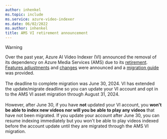 ```yaml
---
author: inhenkel
ms.topic: include 
ms.service: azure-video-indexer
ms.date: 06/02/2022
ms.author: inhenkel
title: AMS VI retirement announcement
---
```


> [!WARNING]
> Over the past year, Azure AI Video Indexer (VI) announced the removal of its dependency on Azure Media Services (AMS) due to its [retirement](https://aka.ms/ams-retirement). [Features adjustments](https://azure.microsoft.com/updates/videoindexer-2/) and [changes](/azure/azure-video-indexer/azure-video-indexer-azure-media-services-retirement-announcement) were announced and a [migration guide](../azure-video-indexer-ams-retirement-guide.md) was provided.<br/><br/>
> The deadline to complete migration was June 30, 2024. VI has extended the update/migrate deadline so you can update your VI account and opt in to the AMS VI asset migration through August 31, 2024.<br/><br/>
> However, after June 30, if you have **not** updated your VI account, you **won't be able to index new videos nor will you be able to play any videos** that have not been migrated. If you update your account after June 30, you can resume indexing immediately but you won't be able to play videos indexed before the account update until they are migrated through the AMS VI migration.